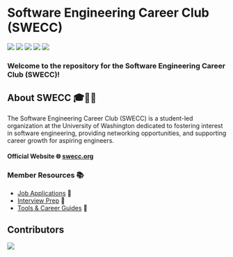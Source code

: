 # Software Engineering Career Club (SWECC)

[![][discord-shield]][discord-url]
[![][swecc-shield]][swecc-url]
[![][instagram-shield]][instagram-url]
[![][linkedin-shield]][linkedin-url]
[![][email-shield]][email-url]

### Welcome to the repository for the Software Engineering Career Club (SWECC)!

## About SWECC 🎓🧑‍💻

The Software Engineering Career Club (SWECC) is a student-led organization at the University of Washington dedicated to fostering interest in software engineering, providing networking opportunities, and supporting career growth for aspiring engineers.

#### Official Website 🌐 [swecc.org][swecc-url]

### Member Resources 📚

- [Job Applications][job-url] 📝
- [Interview Prep][interview-url] 🤝
- [Tools & Career Guides][misc-url] 💼

## Contributors

<a href="https://github.com/swecc-uw/.github/graphs/contributors">
  <img src="https://contrib.rocks/image?repo=swecc-uw/.github" />
</a>

[swecc-shield]: https://img.shields.io/badge/SWECC.ORG-%238d3ac5?style=for-the-badge
[swecc-url]: https://swecc.org/
[email-shield]: https://img.shields.io/badge/email-D14836?style=for-the-badge&logo=gmail&logoColor=white
[email-url]: mailto:swecc@uw.edu
[discord-shield]: https://dcbadge.vercel.app/api/server/Pbk4sCEWDY
[discord-url]: https://discord.gg/Pbk4sCEWDY
[instagram-shield]: https://img.shields.io/badge/Instagram-E4405F?style=for-the-badge&logo=instagram&logoColor=white
[instagram-url]: https://www.instagram.com/swecc.uw/
[linkedin-shield]: https://img.shields.io/badge/LinkedIn-0077B5?style=for-the-badge&logo=linkedin&logoColor=white
[linkedin-url]: https://www.linkedin.com/company/software-engineering-career-club-at-uw/
[job-url]: https://github.com/swecc-uw/member-resources?tab=readme-ov-file#jobinternship-applications
[interview-url]: https://github.com/swecc-uw/member-resources?tab=readme-ov-file#interview-prep
[misc-url]: https://github.com/swecc-uw/member-resources?tab=readme-ov-file#misc
